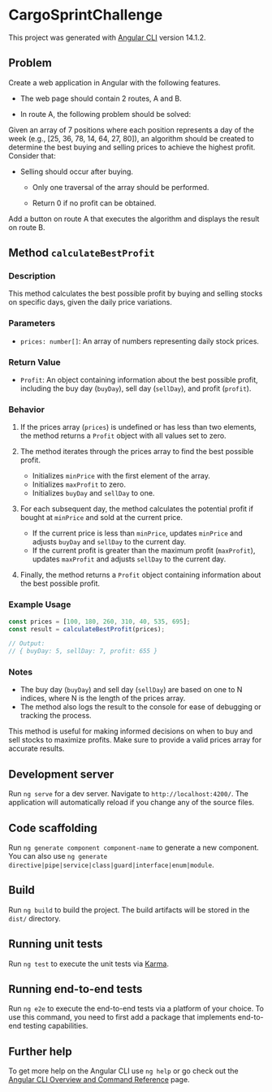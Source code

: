 # CargoSprintChallenge

This project was generated with [Angular CLI](https://github.com/angular/angular-cli) version 14.1.2.

## Problem
Create a web application in Angular with the following features.

- The web page should contain 2 routes, A and B.

- In route A, the following problem should be solved:

Given an array of 7 positions where each position represents a day of the week (e.g., [25, 36, 78, 14, 64, 27, 80]), an algorithm should be created to determine the best buying and selling prices to achieve the highest profit. Consider that:

- Selling should occur after buying.
  
  - Only one traversal of the array should be performed.

  - Return 0 if no profit can be obtained.

Add a button on route A that executes the algorithm and displays the result on route B.

## Method `calculateBestProfit`

### Description

This method calculates the best possible profit by buying and selling stocks on specific days, given the daily price variations.

### Parameters

- `prices: number[]`: An array of numbers representing daily stock prices.

### Return Value

- `Profit`: An object containing information about the best possible profit, including the buy day (`buyDay`), sell day (`sellDay`), and profit (`profit`).

### Behavior

1. If the prices array (`prices`) is undefined or has less than two elements, the method returns a `Profit` object with all values set to zero.

2. The method iterates through the prices array to find the best possible profit.
   - Initializes `minPrice` with the first element of the array.
   - Initializes `maxProfit` to zero.
   - Initializes `buyDay` and `sellDay` to one.

3. For each subsequent day, the method calculates the potential profit if bought at `minPrice` and sold at the current price.
   - If the current price is less than `minPrice`, updates `minPrice` and adjusts `buyDay` and `sellDay` to the current day.
   - If the current profit is greater than the maximum profit (`maxProfit`), updates `maxProfit` and adjusts `sellDay` to the current day.

4. Finally, the method returns a `Profit` object containing information about the best possible profit.

### Example Usage

```typescript
const prices = [100, 180, 260, 310, 40, 535, 695];
const result = calculateBestProfit(prices);

// Output:
// { buyDay: 5, sellDay: 7, profit: 655 }
```

### Notes

- The buy day (`buyDay`) and sell day (`sellDay`) are based on one to N indices, where N is the length of the prices array.
- The method also logs the result to the console for ease of debugging or tracking the process.

This method is useful for making informed decisions on when to buy and sell stocks to maximize profits. Make sure to provide a valid prices array for accurate results.

## Development server

Run `ng serve` for a dev server. Navigate to `http://localhost:4200/`. The application will automatically reload if you change any of the source files.

## Code scaffolding

Run `ng generate component component-name` to generate a new component. You can also use `ng generate directive|pipe|service|class|guard|interface|enum|module`.

## Build

Run `ng build` to build the project. The build artifacts will be stored in the `dist/` directory.

## Running unit tests

Run `ng test` to execute the unit tests via [Karma](https://karma-runner.github.io).

## Running end-to-end tests

Run `ng e2e` to execute the end-to-end tests via a platform of your choice. To use this command, you need to first add a package that implements end-to-end testing capabilities.

## Further help

To get more help on the Angular CLI use `ng help` or go check out the [Angular CLI Overview and Command Reference](https://angular.io/cli) page.
